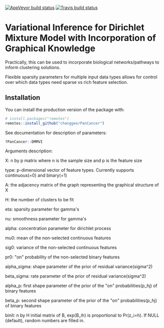 
<!-- badges: start -->
[![AppVeyor build status](https://ci.appveyor.com/api/projects/status/github/margarethannum/PanCancer?branch=master&svg=true)](https://ci.appveyor.com/project/margarethannum/PanCancer)
[![Travis build status](https://travis-ci.org/margarethannum/PanCancer.svg?branch=master)](https://travis-ci.org/margarethannum/PanCancer) 
<!-- badges: end -->


# Variational Inference for Dirichlet Mixture Model with Incorporation of Graphical Knowledge

Practically, this can be used to incorporate biological networks/pathways to inform clustering solutions. 

Flexible sparsity parameters for multiple input data types allows for control over which data types need sparse vs rich feature selection. 

## Installation

You can install the production version of the package with: 

``` r
# install.packages("remotes")
remotes::install_github("changgee/PanCancer")
```

See documentation for description of parameters:

``` r
?PanCancer::DMMVI
```

Arguments description:

X: n by p matrix where n is the sample size and p is the feature size

type: p-dimensional vector of feature types. Currently supports continuous(=0) and binary(=1)

A: the adjacency matrix of the graph representing the graphical structure of X

H: the number of clusters to be fit

eta: sparsity parameter for gamma's

nu: smoothness parameter for gamma's

alpha: concentration parameter for dirichlet process

mu0: mean of the non-selected continuous features

sig0: variance of the non-selected continuous features

pr0: "on" probability of the non-selected binary features

alpha_sigma: shape parameter of the prior of residual variance(sigma^2)

beta_sigma: rate parameter of the prior of residual variance(sigma^2)

alpha_p: first shape parameter of the prior of the "on" probabilities(p_hj) of binary features

beta_p: second shape parameter of the prior of the "on" probabilities(p_hj) of binary features

binit: n by H initial matrix of B, exp(B_ih) is proportional to Pr(z_i=h). If NULL (default), random numbers are filled in.


